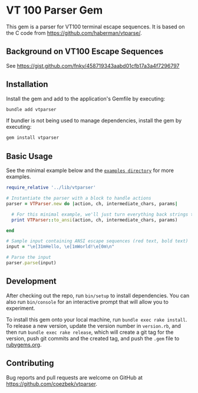 # VT 100 Parser Gem

This gem is a parser for VT100 terminal escape sequences. It is based on the C code from https://github.com/haberman/vtparse/.

## Background on VT100 Escape Sequences

See https://gist.github.com/fnky/458719343aabd01cfb17a3a4f7296797

## Installation

Install the gem and add to the application's Gemfile by executing:

```bash
bundle add vtparser
```

If bundler is not being used to manage dependencies, install the gem by executing:

```bash
gem install vtparser
```

## Basic Usage

See the minimal example below and the [`examples directory`](https://github.com/coezbek/vtparser/tree/main/examples) for more examples.

```ruby
require_relative '../lib/vtparser'

# Instantiate the parser with a block to handle actions
parser = VTParser.new do |action, ch, intermediate_chars, params|

  # For this minimal example, we'll just turn everything back strings to print
  print VTParser::to_ansi(action, ch, intermediate_chars, params)

end

# Sample input containing ANSI escape sequences (red text, bold text)
input = "\e[31mHello, \e[1mWorld!\e[0m\n"

# Parse the input
parser.parse(input)
```

## Development

After checking out the repo, run `bin/setup` to install dependencies. You can also run `bin/console` for an interactive prompt that will allow you to experiment.

To install this gem onto your local machine, run `bundle exec rake install`. To release a new version, update the version number in `version.rb`, and then run `bundle exec rake release`, which will create a git tag for the version, push git commits and the created tag, and push the `.gem` file to [rubygems.org](https://rubygems.org).

## Contributing

Bug reports and pull requests are welcome on GitHub at https://github.com/coezbek/vtparser.
